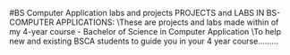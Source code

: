 #BS Computer Application labs and projects
PROJECTS and LABS IN BS-COMPUTER APPLICATIONS:
\\These are projects and labs made within of my 4-year course - Bachelor of Science in Computer Application
\\To help new and existing BSCA students to guide you in your 4 year course.........
